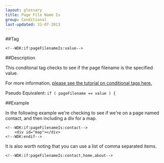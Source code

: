 ```yaml
---
layout: glossary
title: Page File Name Is
group: Conditional
last-updated: 31-07-2013
---
```



##Tag

`<!--WDK:if:pageFilenameIs:value-->`

##Description

This conditonal tag checks to see if the page filename is the specified value.

For more information, [please see the tutorial on conditional tags here.](/pages/tutorials/12conditional-tags.html)

Pseudo Equivalent: 
`if ( pageFilename == value ) {`

##Example

In the following example we're checking to see if we're on a page named contact, and then including a div for a map.

```
<!--WDK:if:pageFilenameIs:contact-->
	<div id="map"></div>
<!--WDK:endif-->
```

It is also worth noting that you can use a list of comma separated items.

`<!--WDK:if:pageFilenameIs:contact,home,about-->`